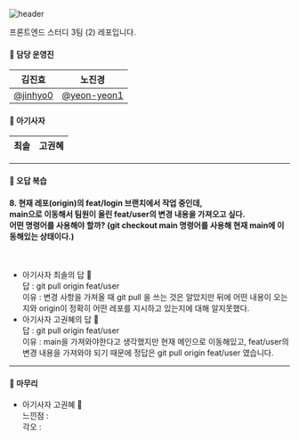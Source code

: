 ![header](https://capsule-render.vercel.app/api?type=waving&color=ff7e01&height=200&text=%20FE_study3_2%20&animation=fadeIn&fontColor=fff&align=center)

프론트엔드 스터디 3팀 (2) 레포입니다.

#### 🦁 담당 운영진

| 김진효                                 | 노진경                                       |
| -------------------------------------- | -------------------------------------------- |
| [@jinhyo0](https://github.com/jinhyo0) | [@yeon-yeon1](https://github.com/yeon-yeon1) |

#### 🦁 아기사자

| 최솔 | 고권혜 |
| ------ | ------ |



<hr>


#### 🦁 오답 복습

#### 8. 현재 레포(origin)의 feat/login 브랜치에서 작업 중인데, <br>main으로 이동해서 팀원이 올린 feat/user의 변경 내용을 가져오고 싶다.<br> 어떤 명령어를 사용해야 할까? (git checkout main 명령어를 사용해 현재 main에 이동해있는 상태이다.) 
<br>

- 아기사자 최솔의 답 🍊<br>
    답 : git pull origin feat/user
    <br>이유 : 변경 사항을 가져올 때 git pull 을 쓰는 것은 알았지만 뒤에 어떤 내용이 오는지와 origin이 정확히 어떤 레포를 지시하고 있는지에 대해 알지못했다.
- 아기사자 고권혜의 답 🍊<br>
    답 : git pull origin feat/user
    <br>이유 : main을 가져와야한다고 생각했지만 현재 메인으로 이동해있고, feat/user의 변경 내용을 가져와야 되기 때문에 정답은 git pull origin feat/user 였습니다.

<hr>

#### 🦁 마무리

- 아기사자 고권혜 🍊<br>
    느낀점 :
    <br>각오 :



